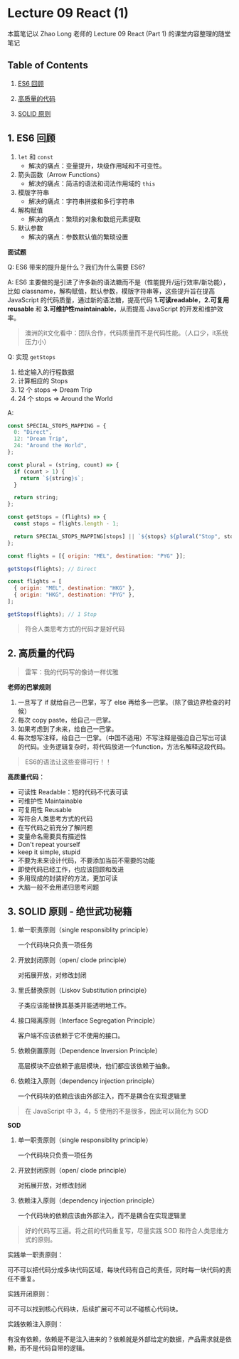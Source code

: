 # Lecture 09 React (1)

本篇笔记以 Zhao Long 老师的 Lecture 09 React (Part 1) 的课堂内容整理的随堂笔记

## Table of Contents

1. [ES6 回顾](#1-es6-回顾)

2. [高质量的代码](#2-高质量的代码)

3. [SOLID 原则](#3-solid-原则---绝世武功秘籍)

## 1. ES6 回顾

1. `let` 和 `const`
   - 解决的痛点：变量提升，块级作用域和不可变性。
2. 箭头函数（Arrow Functions）
   - 解决的痛点：简洁的语法和词法作用域的 `this`
3. 模版字符串
   - 解决的痛点：字符串拼接和多行字符串
4. 解构赋值
   - 解决的痛点：繁琐的对象和数组元素提取
5. 默认参数
   - 解决的痛点：参数默认值的繁琐设置

**面试题**

Q: ES6 带来的提升是什么？我们为什么需要 ES6?

A: ES6 主要做的是引进了许多新的语法糖而不是（性能提升/运行效率/新功能），比如 classname，解构赋值，默认参数，模版字符串等，这些提升旨在提高 JavaScript 的代码质量，通过新的语法糖，提高代码 **1.可读readable**，**2.可复用reusable** 和 **3.可维护性maintainable**，从而提高 JavaScript 的开发和维护效率。

> 澳洲的it文化看中：团队合作，代码质量而不是代码性能。（人口少，it系统压力小）

Q: 实现 `getStops`

1. 给定输入的行程数据
2. 计算相应的 Stops
3. 12 个 stops => Dream Trip
4. 24 个 stops => Around the World

A:

```js
const SPECIAL_STOPS_MAPPING = {
  0: "Direct",
  12: "Dream Trip",
  24: "Around the World",
};

const plural = (string, count) => {
  if (count > 1) {
    return `${string}s`;
  }

  return string;
};

const getStops = (flights) => {
  const stops = flights.length - 1;

  return SPECIAL_STOPS_MAPPING[stops] || `${stops} ${plural("Stop", stops)}`;
};

const flights = [{ origin: "MEL", destination: "PYG" }];

getStops(flights); // Direct

const flights = [
  { origin: "MEL", destination: "HKG" },
  { origin: "HKG", destination: "PYG" },
];

getStops(flights); // 1 Stop
```

> 符合人类思考方式的代码才是好代码

## 2. 高质量的代码

> 雷军：我的代码写的像诗一样优雅

**老师的巴掌规则**

1. 一旦写了 if 就给自己一巴掌，写了 else 再给多一巴掌。（除了做边界检查的时候）
2. 每次 copy paste，给自己一巴掌。
3. 如果考虑到了未来，给自己一巴掌。
4. 每次想写注释，给自己一巴掌。（中国不适用）不写注释是强迫自己写出可读的代码。业务逻辑复杂时，将代码放进一个function，方法名解释这段代码。

> ES6的语法让这些变得可行！！

**高质量代码**：

- 可读性 Readable：短的代码不代表可读
- 可维护性 Maintainable
- 可复用性 Reusable
- 写符合人类思考方式的代码
- 在写代码之前充分了解问题
- 变量命名需要具有描述性
- Don't repeat yourself
- keep it simple, stupid
- 不要为未来设计代码，不要添加当前不需要的功能
- 即使代码已经工作，也应该回顾和改进
- 多用现成的封装好的方法，更加可读
- 大脑一般不会用递归思考问题

## 3. SOLID 原则 - 绝世武功秘籍

1. 单一职责原则（single responsiblity principle）

   一个代码块只负责一项任务

2. 开放封闭原则（open/ clode principle）

   对拓展开放，对修改封闭

3. 里氏替换原则（Liskov Substitution principle）

   子类应该能替换其基类并能透明地工作。

4. 接口隔离原则（Interface Segregation Principle）

   客户端不应该依赖于它不使用的接口。

5. 依赖倒置原则（Dependence Inversion Principle）

   高层模块不应依赖于底层模块，他们都应该依赖于抽象。

6. 依赖注入原则（dependency injection principle）

   一个代码块的依赖应该由外部注入，而不是耦合在实现逻辑里

> 在 JavaScript 中 3，4，5 使用的不是很多，因此可以简化为 SOD

**SOD**

1. 单一职责原则（single responsiblity principle）

   一个代码块只负责一项任务

2. 开放封闭原则（open/ clode principle）

   对拓展开放，对修改封闭

3. 依赖注入原则（dependency injection principle）

   一个代码块的依赖应该由外部注入，而不是耦合在实现逻辑里

> 好的代码写三遍。将之前的代码重复写，尽量实践 SOD 和符合人类思维方式的原则。

实践单一职责原则：

可不可以把代码分成多块代码区域，每块代码有自己的责任，同时每一块代码的责任不重复。

实践开闭原则：

可不可以找到核心代码块，后续扩展可不可以不碰核心代码块。

实践依赖注入原则：

有没有依赖，依赖是不是注入进来的？依赖就是外部给定的数据，产品需求就是依赖，而不是代码自带的逻辑。
